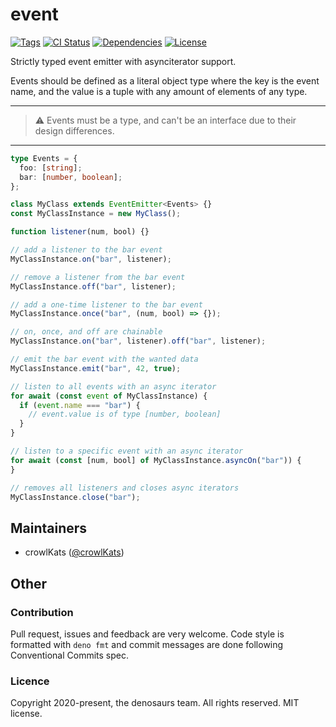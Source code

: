 # event

[![Tags](https://img.shields.io/github/release/denosaurs/event)](https://github.com/denosaurs/event/releases)
[![CI Status](https://img.shields.io/github/workflow/status/denosaurs/event/check)](https://github.com/denosaurs/event/actions)
[![Dependencies](https://img.shields.io/github/workflow/status/denosaurs/event/depsbot?label=dependencies)](https://github.com/denosaurs/depsbot)
[![License](https://img.shields.io/github/license/denosaurs/event)](https://github.com/denosaurs/event/blob/master/LICENSE)

Strictly typed event emitter with asynciterator support.

Events should be defined as a literal object type where the key is the event
name, and the value is a tuple with any amount of elements of any type.

---

> ⚠️ Events must be a type, and can't be an interface due to their design
> differences.

---

```ts
type Events = {
  foo: [string];
  bar: [number, boolean];
};

class MyClass extends EventEmitter<Events> {}
const MyClassInstance = new MyClass();

function listener(num, bool) {}

// add a listener to the bar event
MyClassInstance.on("bar", listener);

// remove a listener from the bar event
MyClassInstance.off("bar", listener);

// add a one-time listener to the bar event
MyClassInstance.once("bar", (num, bool) => {});

// on, once, and off are chainable
MyClassInstance.on("bar", listener).off("bar", listener);

// emit the bar event with the wanted data
MyClassInstance.emit("bar", 42, true);

// listen to all events with an async iterator
for await (const event of MyClassInstance) {
  if (event.name === "bar") {
    // event.value is of type [number, boolean]
  }
}

// listen to a specific event with an async iterator
for await (const [num, bool] of MyClassInstance.asyncOn("bar")) {
}

// removes all listeners and closes async iterators
MyClassInstance.close("bar");
```

## Maintainers

- crowlKats ([@crowlKats](https://github.com/crowlKats))

## Other

### Contribution

Pull request, issues and feedback are very welcome. Code style is formatted with
`deno fmt` and commit messages are done following Conventional Commits spec.

### Licence

Copyright 2020-present, the denosaurs team. All rights reserved. MIT license.

